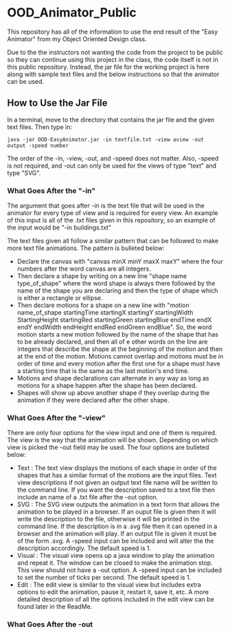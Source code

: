 # OOD_Animator_Public

This repository has all of the information to use the end result of the "Easy Animator" from my Object Oriented Design class.

Due to the the instructors not wanting the code from the project to be public so they can continue using this project in the class, the code itself is not in this public repository. Instead, the jar file for the working project is here along with sample text files and the below instructions so that the animator can be used. 

## How to Use the Jar File 

In a terminal, move to the directory that contains the jar file and the given text files. Then type in:

```
java -jar OOD-EasyAnimator.jar -in textfile.txt -view aview -out output -speed number
``` 

The order of the -in, -view, -out, and -speed does not matter. Also, -speed is not required, and -out can only be used for the views of type "text" and type "SVG". 

### What Goes After the "-in"

  The argument that goes after -in is the text file that will be used in the animator for every type of view and is required for every view. An example of this input is all of the .txt files given in this repository, so an example of the input would be "-in buildings.txt"
  
  The text files given all follow a similar pattern that can be followed to make more text file animations. The pattern is bulleted below:
   
   * Declare the canvas with "canvas minX minY maxX maxY" where the four numbers after the word canvas are all integers. 
   * Then declare a shape by writing on a new line "shape name type_of_shape" where the word shape is always there followed by the name of the shape you are declaring and then the type of shape which is either a rectangle or ellipse. 
   * Then declare motions for a shape on a new line with "motion name_of_shape startingTime startingX startingY startingWidth StartingHeight startingRed startingGreen startingBlue endTime endX endY endWidth endHeight endRed endGreen endBlue". So, the word motion starts a new motion followed by the name of the shape that has to be already declared, and then all of e other words on the line are integers that describe the shape at the beginning of the motion and then at the end of the motion. Motions cannot overlap and motions must be in order of time and every motion after the first one for a shape must have a starting time that is the same as the last motion's end time. 
   * Motions and shape declarations can alternate in any way as long as motions for a shape happen after the shape has been declared. 
   * Shapes will show up above another shape if they overlap during the animation if they were declared after the other shape. 
   
### What Goes After the "-view" 

  There are only four options for the view input and one of them is required. The view is the way that the animation will be shown. Depending on which view is picked the -out field may be used. The four options are bulleted below: 
  
  * Text : The text view displays the motions of each shape in order of the shapes that has a similar format of the motions are the input files. Text view descriptions if not given an output text file name will be written to the command line. If you want the description saved to a text file then include an name of a .txt file after the -out option. 
  * SVG : The SVG view outputs the animation in a text form that allows the animation to be played in a browser. If an ouput file is given then it will write the description to the file, otherwise it will be printed in the command line. If the description is in a .svg file then it can opened in a browser and the animation will play. If an output file is given it must be of the form .svg. A -speed input can be included and will alter the the description accordingly. The default speed is 1. 
  * Visual : The visual view opens up a java window to play the animation and repeat it. The window can be closed to make the animation stop. This view should not have a -out option. A -speed input can be included to set the number of ticks per second. The default speed is 1. 
  * Edit : The edit view is similar to the visual view but includes extra options to edit the animation, pause it, restart it, save it, etc. A more detailed description of all the options included in the edit view can be found later in the ReadMe. 
  
### What Goes After the -out
